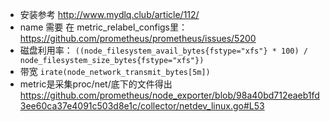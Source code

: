 * 安装参考 http://www.mydlq.club/article/112/
* name 需要 在 metric_relabel_configs里：https://github.com/prometheus/prometheus/issues/5200
* 磁盘利用率： `((node_filesystem_avail_bytes{fstype="xfs"} * 100) / node_filesystem_size_bytes{fstype="xfs"})`
* 带宽 `irate(node_network_transmit_bytes[5m])`
* metric是采集proc/net/底下的文件得出 https://github.com/prometheus/node_exporter/blob/98a40bd712eaeb1fd3ee60ca37e4091c503d8e1c/collector/netdev_linux.go#L53
